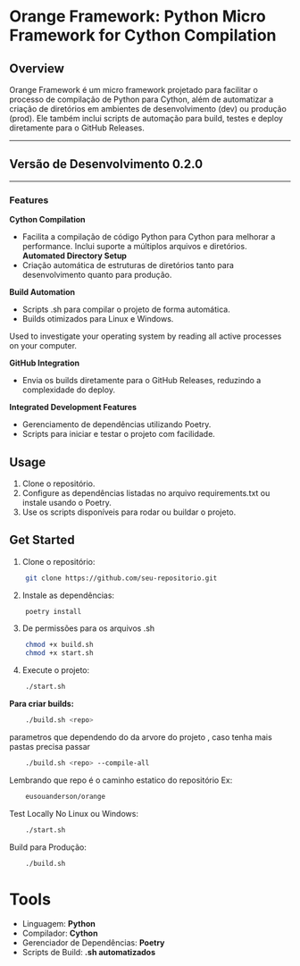 # Orange Framework: Python Micro Framework for Cython Compilation

## Overview

Orange Framework é um micro framework projetado para facilitar o processo de compilação de Python para Cython, além de automatizar a criação de diretórios em ambientes de desenvolvimento (dev) ou produção (prod). Ele também inclui scripts de automação para build, testes e deploy diretamente para o GitHub Releases.

---

## Versão de Desenvolvimento 0.2.0 

---

### Features
**Cython Compilation**
- Facilita a compilação de código Python para Cython para melhorar a performance.
Inclui suporte a múltiplos arquivos e diretórios.
**Automated Directory Setup**
- Criação automática de estruturas de diretórios tanto para desenvolvimento quanto para produção.

**Build Automation**
- Scripts .sh para compilar o projeto de forma automática.
- Builds otimizados para Linux e Windows.

Used to investigate your operating system by reading all active processes on your computer.

**GitHub Integration**
- Envia os builds diretamente para o GitHub Releases, reduzindo a complexidade do deploy.

**Integrated Development Features**
- Gerenciamento de dependências utilizando Poetry.
- Scripts para iniciar e testar o projeto com facilidade.


## Usage
1. Clone o repositório.
2. Configure as dependências listadas no arquivo requirements.txt ou instale usando o Poetry.
3. Use os scripts disponíveis para rodar ou buildar o projeto.

## Get Started
1. Clone o repositório:

```bash
    git clone https://github.com/seu-repositorio.git
```

2. Instale as dependências:

```bash
    poetry install
```

3. De permissões para os arquivos .sh
```bash
    chmod +x build.sh
    chmod +x start.sh

```

4. Execute o projeto:

```bash
    ./start.sh
```

**Para criar builds:**

```bash
    ./build.sh <repo>
```
parametros que dependendo do da arvore do projeto , caso tenha mais pastas precisa passar

```bash
    ./build.sh <repo> --compile-all
```

Lembrando que repo é o caminho estatico do repositório Ex:
```bash
    eusouanderson/orange
```


Test Locally
No Linux ou Windows:
```bash
    ./start.sh
```
Build para Produção:
```bash
    ./build.sh
```
# Tools
- Linguagem: **Python**
- Compilador: **Cython**
- Gerenciador de Dependências: **Poetry**
- Scripts de Build: **.sh automatizados**